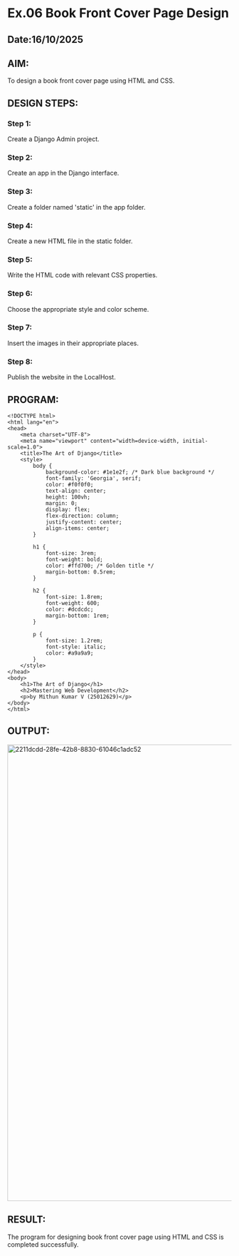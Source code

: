 # Ex.06 Book Front Cover Page Design
## Date:16/10/2025

## AIM:
To design a book front cover page using HTML and CSS.

## DESIGN STEPS:

### Step 1:
Create a Django Admin project.

### Step 2:
Create an app in the Django interface.

### Step 3:
Create a folder named 'static' in the app folder.

### Step 4:
Create a new HTML file in the static folder.

### Step 5:
Write the HTML code with relevant CSS properties.

### Step 6:
Choose the appropriate style and color scheme.

### Step 7:
Insert the images in their appropriate places.

### Step 8:
Publish the website in the LocalHost.

## PROGRAM:
```
<!DOCTYPE html>
<html lang="en">
<head>
    <meta charset="UTF-8">
    <meta name="viewport" content="width=device-width, initial-scale=1.0">
    <title>The Art of Django</title>
    <style>
        body {
            background-color: #1e1e2f; /* Dark blue background */
            font-family: 'Georgia', serif;
            color: #f0f0f0;
            text-align: center;
            height: 100vh;
            margin: 0;
            display: flex;
            flex-direction: column;
            justify-content: center;
            align-items: center;
        }

        h1 {
            font-size: 3rem;
            font-weight: bold;
            color: #ffd700; /* Golden title */
            margin-bottom: 0.5rem;
        }

        h2 {
            font-size: 1.8rem;
            font-weight: 600;
            color: #dcdcdc;
            margin-bottom: 1rem;
        }

        p {
            font-size: 1.2rem;
            font-style: italic;
            color: #a9a9a9;
        }
    </style>
</head>
<body>
    <h1>The Art of Django</h1>
    <h2>Mastering Web Development</h2>
    <p>by Mithun Kumar V (25012629)</p>
</body>
</html>

```


## OUTPUT:
<img width="1536" height="1024" alt="2211dcdd-28fe-42b8-8830-61046c1adc52" src="https://github.com/user-attachments/assets/31d35d76-c73c-489e-afbe-a71783bdf526" />


## RESULT:
The program for designing book front cover page using HTML and CSS is completed successfully.
